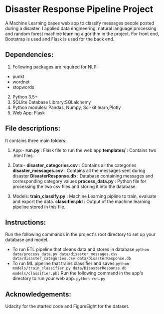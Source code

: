 # Disaster Response Pipeline Project
A Machine Learning bases web app to classify messages people posted during a disaster. I applied data engineering, natural language processing and random forest machine learning algorithm in the project. For front end, Bootstrap is used and Flask is used for the back end. 

## Dependencies:
1. Following packages are required for NLP:
- punkt
- wordnet
- stopwords
2. Python 3.5+
3. SQLlite Database Library:SQLalchemy
4. Python modules: Pandas, Numpy, Sci-kit learn,Plotly
5. Web App: Flask

## File descriptions:
It contains three main folders:

1. App:-
**run.py** : Flask file to run the web app
**templates/** : Contains two .html files.

2. Data:-
**disaster_categories.csv** : Contains all the categories
**disaster_messages.csv** : Contains all the messages sent during disaster
**DisasterResponse.db** : Database containing messages and corresponding category values
**process_data.py** : Python file for processing the two csv files and storing it into the database.

3. Models:
**train_classify.py** : Machine Learning pipline to train, evaluate and export the data.
**classifier.pkl** : Output of the machine learning pipeline stored in this file.

## Instructions:
Run the following commands in the project's root directory to set up your database and model.
- To run ETL pipeline that cleans data and stores in database `python data/process_data.py data/disaster_messages.csv data/disaster_categories.csv data/DisasterResponse.db`
- To run ML pipeline that trains classifier and saves `python models/train_classifier.py data/DisasterResponse.db models/classifier.pkl`
Run the following command in the app's directory to run your web app. `python run.py`

## Acknowledgements:
Udacity for the started code and FigureEight for the dataset.



